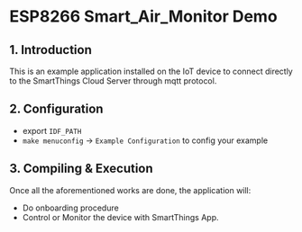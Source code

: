 # ESP8266 Smart_Air_Monitor Demo

## 1. Introduction

This is an example application installed on the IoT device to connect directly to the SmartThings Cloud Server through mqtt protocol.

## 2. Configuration
* export `IDF_PATH`
* `make menuconfig` -> `Example Configuration` to config your example

## 3. Compiling & Execution

Once all the aforementioned works are done, the application will:

* Do onboarding procedure
* Control or Monitor the device with SmartThings App.

